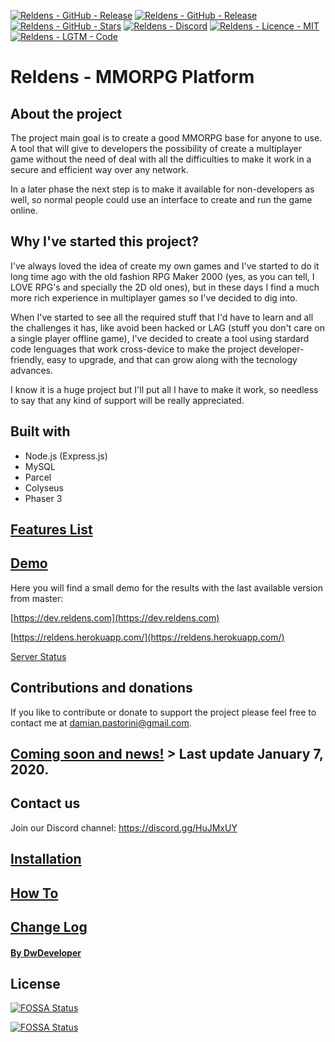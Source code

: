 [![Reldens - GitHub - Release](https://www.dwdeveloper.com/media/reldens/reldens-mmorpg-platform.png)](https://github.com/damian-pastorini/reldens)
[![Reldens - GitHub - Release](https://img.shields.io/github/v/release/damian-pastorini/reldens?color=red&style=for-the-badge)](https://github.com/damian-pastorini/reldens)
[![Reldens - GitHub - Stars](https://img.shields.io/github/stars/damian-pastorini/reldens?color=green&style=for-the-badge)](https://github.com/damian-pastorini/reldens)
[![Reldens - Discord](https://img.shields.io/discord/599108949312143370?style=for-the-badge)](https://discord.gg/HuJMxUY)
[![Reldens - Licence - MIT](https://img.shields.io/github/license/damian-pastorini/reldens?color=blue&style=for-the-badge)](https://github.com/damian-pastorini/reldens)
[![Reldens - LGTM - Code](https://img.shields.io/lgtm/grade/javascript/github/damian-pastorini/reldens?label=LGTM%20-%20Code%20Quality&style=for-the-badge)](https://lgtm.com/projects/g/damian-pastorini/reldens/)

# Reldens - MMORPG Platform

## About the project
The project main goal is to create a good MMORPG base for anyone to use. A tool that will give to developers the possibility of create a multiplayer game without the need of deal with all the difficulties to make it work in a secure and efficient way over any network.

In a later phase the next step is to make it available for non-developers as well, so normal people could use an interface to create and run the game online.

## Why I've started this project?
I've always loved the idea of create my own games and I've started to do it long time ago with the old fashion RPG Maker 2000 (yes, as you can tell, I LOVE RPG's and specially the 2D old ones), but in these days I find a much more rich experience in multiplayer games so I've decided to dig into.

When I've started to see all the required stuff that I'd have to learn and all the challenges it has, like avoid been hacked or LAG (stuff you don't care on a single player offline game), I've decided to create a tool using stardard code lenguages that work cross-device to make the project developer-friendly, easy to upgrade, and that can grow along with the tecnology advances.

I know it is a huge project but I'll put all I have to make it work, so needless to say that any kind of support will be really appreciated.


## Built with
+ Node.js (Express.js)
+ MySQL
+ Parcel
+ Colyseus
+ Phaser 3


## [Features List](https://github.com/damian-pastorini/reldens/wiki/Features)


## [Demo](https://dev.reldens.com)

Here you will find a small demo for the results with the last available version from master: 

[https://dev.reldens.com](https://dev.reldens.com)

[https://reldens.herokuapp.com/](https://reldens.herokuapp.com/)

[Server Status](https://github.com/damian-pastorini/reldens/wiki/Server-Status)


## Contributions and donations
If you like to contribute or donate to support the project please feel free to contact me at damian.pastorini@gmail.com.


## [Coming soon and news!](https://github.com/damian-pastorini/reldens/wiki/Coming-soon-&-News "Coming soon & News archive") > Last update January 7, 2020.


## Contact us
Join our Discord channel: https://discord.gg/HuJMxUY


## [Installation](https://github.com/damian-pastorini/reldens/wiki/New-v4.0.0-beta.6-Installation "Installation")


## [How To](https://github.com/damian-pastorini/reldens/wiki/How-To "How To")


## [Change Log](https://github.com/damian-pastorini/dwdgame/wiki/Change-Log "Change Log")


#### [By DwDeveloper](https://www.dwdeveloper.com/ "DwDeveloper")


## License

[![FOSSA Status](https://app.fossa.io/api/projects/git%2Bgithub.com%2Fdamian-pastorini%2Freldens.svg?type=shield)](https://app.fossa.io/projects/git%2Bgithub.com%2Fdamian-pastorini%2Freldens?ref=badge_shield)

[![FOSSA Status](https://app.fossa.io/api/projects/git%2Bgithub.com%2Fdamian-pastorini%2Freldens.svg?type=large)](https://app.fossa.io/projects/git%2Bgithub.com%2Fdamian-pastorini%2Freldens?ref=badge_large)
